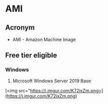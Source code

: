 # AMI

## Acronym
* AMI - Amazon Machine Image

## Free tier eligible
### Windows
1) Microsoft Windows Server 2019 Base

[<img src="https://i.imgur.com/K72jxZm.png>](https://i.imgur.com/K72jxZm.png)
